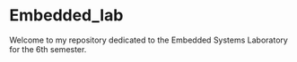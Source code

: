 # Embedded_lab
Welcome to my repository dedicated to the Embedded Systems Laboratory for the 6th semester. 
